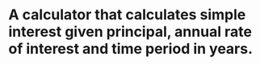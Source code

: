 
# A calculator that calculates simple interest given principal,  annual rate of interest and time period in years.
